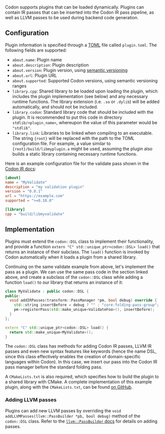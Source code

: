 Codon supports plugins that can be loaded dynamically. Plugins can
contain IR passes that can be inserted into the Codon IR pass pipeline,
as well as LLVM passes to be used during backend code generation.

## Configuration

Plugin information is specified through a [TOML](https://toml.io/en/) file
called `plugin.toml`. The following fields are supported:

- `about.name`: Plugin name
- `about.description`: Plugin description
- `about.version`: Plugin version, using [semantic versioning](https://semver.org)
- `about.url`: Plugin URL
- `about.supported`: Supported Codon versions, using semantic versioning ranges
- `library.cpp`: Shared library to be loaded upon loading the plugin, which includes
  the plugin implementation (see below) and any necessary runtime functions. The
  library extension (i.e. `.so` or `.dylib`) will be added automatically, and should
  not be included.
- `library.codon`: Standard library code that should be included with the plugin.
  It is recommended to put this code in directory `stdlib/<plugin_name>`, whereupon
  the value of this parameter would be `"stdlib"`.
- `library.link`: Libraries to be linked when compiling to an executable. The string
  `{root}` will be replaced with the path to the TOML configuration file. For example,
  a value similar to `{root}/build/libmyplugin.a` might be used, assuming the plugin
  also builds a static library containing necessary runtime functions.

Here is an example configuration file for the validate pass shown in the
[Codon IR docs](/developers/ir#bidirectionality):

``` toml
[about]
name = "MyValidate"
description = "my validation plugin"
version = "0.0.1"
url = "https://example.com"
supported = ">=0.18.0"

[library]
cpp = "build/libmyvalidate"
```

## Implementation

Plugins must extend the `codon::DSL` class to implement their functionality, and provide
a function `extern "C" std::unique_ptr<codon::DSL> load()` that returns an instance of
their subclass. The `load()` function is invoked by Codon automatically when it loads a
plugin from a shared library.

Continuing on the same validate example from above, let's implement the pass as a
plugin. We can use the same pass code in the section linked above, and create a subclass
of the `codon::DSL` class while adding a function `load()` to our library that
returns an instance of it:

``` cpp
class MyValidate : public codon::DSL {
public:
  void addIRPasses(transform::PassManager *pm, bool debug) override {
    std::string insertBefore = debug ? "" : "core-folding-pass-group";
    pm->registerPass(std::make_unique<ValidateFoo>(), insertBefore);
  }
};

extern "C" std::unique_ptr<codon::DSL> load() {
  return std::make_unique<MyValidate>();
}
```

The `codon::DSL` class has methods for adding Codon IR passes, LLVM IR passes and even new
syntax features like keywords (hence the name DSL, since this class effectively
enables the creation of domain-specific languages within Codon). In this case,
we insert our pass into the Codon IR pass manager before the standard folding pass.

A `CMakeLists.txt` is also required, which specifies how to build the plugin to a shared
library with CMake. A complete implementation of this example plugin, along with the `CMakeLists.txt`,
can be found [on GitHub](https://github.com/exaloop/example-codon-plugin).

### Adding LLVM passes

Plugins can add new LLVM passes by overriding the `void addLLVMPasses(llvm::PassBuilder *pb, bool debug)`
method of the `codon::DSL` class. Refer to the
[`llvm::PassBuilder` docs](https://llvm.org/doxygen/classllvm_1_1PassBuilder.html) for details on adding
passes.
